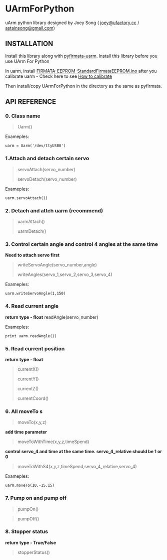# UArmForPython
uArm python library designed by Joey Song ( joey@ufactory.cc / astainsong@gmail.com)



## INSTALLATION

Install this library along with [pyfirmata-uarm](https://github.com/uArm-Developer/pyFirmata). Install this library before you use UArm For Python

In uarm, install [FIRMATA-EEPROM-StandardFirmataEEPROM.ino	](https://github.com/uArm-Developer/FirmataEEPROM/) after you calibrate uarm - Check here to see [How to calibrate](http://developer.ufactory.cc/quickstart/)

Then install/copy UArmForPython in the directory as the same as pyfirmata.



## API REFERENCE

### 0. Class name

> Uarm()
 
Exameples:
```
uarm = Uarm('/dev/ttyUSB0')
```


### 1.Attach and detach certain servo

>servoAttach(servo_number)
>
>servoDetach(servo_number)

Exameples:
```
uarm.servoAttach(1)
```

### 2. Detach and attch uarm (recommend)
>uarmAttach()
>
>uarmDetach()


### 3. Control certain angle and control 4 angles at the same time
**Need to attach servo first**
 
>writeServoAngle(servo_number,angle) 
>
>writeAngles(servo_1,servo_2,servo_3,servo_4)


Exameples:
```
uarm.writeServoAngle(1,150)
```

### 4. Read current angle
**return type - float**
readAngle(servo_number)

Exameples:
```
print uarm.readAngle(1)
```

### 5. Read current position
**return type - float** 
>currentX()
>
>currentY()
>
>currentZ()
>
>currentCoord()


### 6. All moveTo s	
>moveTo(x,y,z)
>

**add time parameter**

>moveToWithTime(x,y,z,timeSpend)
>

**control servo_4 and time at the same time. servo_4_relative should be 1 or 0**

>moveToWithS4(x,y,z,timeSpend,servo_4_relative,servo_4)

Exameples:
```
uarm.moveTo(10,-15,15)
```

### 7. Pump on and pump off
>pumpOn()

>pumpOff()

### 8. Stopper status
**return type - True/False**
>stopperStatus()

